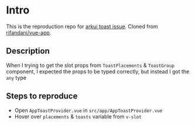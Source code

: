 # Intro

This is the reproduction repo for [arkui toast issue](https://github.com/chakra-ui/ark/issues/1193).
Cloned from [rifandani/vue-app](https://github.com/rifandani/vue-app).

## Description

When I trying to get the slot props from `ToastPlacements` & `ToastGroup` component, I expected the props to be typed correctly, but instead I got the `any` type

## Steps to reproduce

- Open `AppToastProvider.vue` in `src/app/AppToastProvider.vue`
- Hover over `placements` & `toasts` variable from `v-slot`